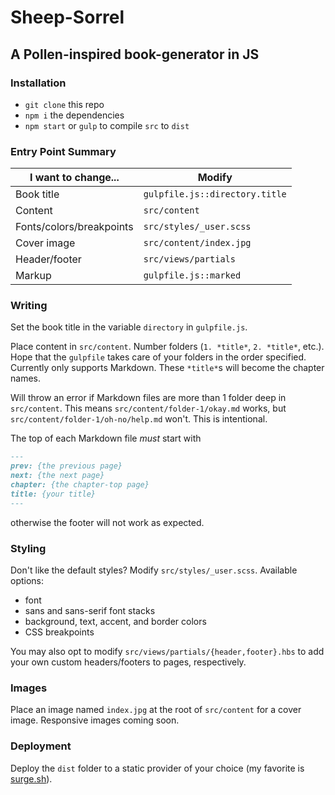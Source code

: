 # Sheep-Sorrel

## A Pollen-inspired book-generator in JS

### Installation
* `git clone` this repo
* `npm i` the dependencies
* `npm start` or `gulp` to compile `src` to `dist`

### Entry Point Summary
| I want to change...       | Modify                            |
|---------------------------|-----------------------------------|
| Book title                | `gulpfile.js::directory.title`    |
| Content                   | `src/content`                     |
| Fonts/colors/breakpoints  | `src/styles/_user.scss`           |
| Cover image               | `src/content/index.jpg`           |
| Header/footer             | `src/views/partials`              |
| Markup                    | `gulpfile.js::marked`             |

### Writing
Set the book title in the variable `directory` in `gulpfile.js`.

Place content in `src/content`. Number folders (`1. *title*`, `2. *title*`, etc.). Hope that the `gulpfile` takes care of your folders in the order specified. Currently only supports Markdown. These `*title*`s will become the chapter names.

Will throw an error if Markdown files are more than 1 folder deep in `src/content`. This means `src/content/folder-1/okay.md` works, but `src/content/folder-1/oh-no/help.md` won't. This is intentional.

The top of each Markdown file *must* start with
```markdown
---
prev: {the previous page}
next: {the next page}
chapter: {the chapter-top page}
title: {your title}
---
```
otherwise the footer will not work as expected.

### Styling
Don't like the default styles? Modify `src/styles/_user.scss`. Available options:
* font
* sans and sans-serif font stacks
* background, text, accent, and border colors
* CSS breakpoints

You may also opt to modify `src/views/partials/{header,footer}.hbs` to add your own custom headers/footers to pages, respectively.

### Images
Place an image named `index.jpg` at the root of `src/content` for a cover image. Responsive images coming soon.

### Deployment
Deploy the `dist` folder to a static provider of your choice (my favorite is [surge.sh](surge.sh)).